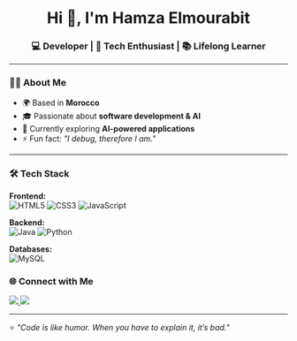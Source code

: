 <!-- Profile README for Hamza Elmourabit -->

<h1 align="center">Hi 👋, I'm Hamza Elmourabit</h1>
<h3 align="center">💻 Developer | 🚀 Tech Enthusiast | 📚 Lifelong Learner</h3>

---

### 👨‍💻 About Me  
- 🌍 Based in **Morocco**  
- 🎓 Passionate about **software development & AI**  
- 🌱 Currently exploring **AI-powered applications**  
- ⚡ Fun fact: _"I debug, therefore I am."_  

---

### 🛠️ Tech Stack  
**Frontend:**  
![HTML5](https://img.shields.io/badge/-HTML5-E34F26?style=flat-square&logo=html5&logoColor=white)
![CSS3](https://img.shields.io/badge/-CSS3-1572B6?style=flat-square&logo=css3)
![JavaScript](https://img.shields.io/badge/-JavaScript-F7DF1E?style=flat-square&logo=javascript)

**Backend:**  
![Java](https://img.shields.io/badge/-Java-007396?style=flat-square&logo=java)
![Python](https://img.shields.io/badge/-Python-3776AB?style=flat-square&logo=python)


**Databases:**  
![MySQL](https://img.shields.io/badge/-MySQL-4479A1?style=flat-square&logo=mysql)

### 🌐 Connect with Me  
<p>
  <a href="https://linkedin.com/in/hamzaelmourabit" target="_blank">
    <img src="https://img.shields.io/badge/-LinkedIn-0077B5?style=flat-square&logo=linkedin&logoColor=white"/>
  </a>
  <a href="mailto:hamzaelmourabit04@gmail.com">
    <img src="https://img.shields.io/badge/-Email-D14836?style=flat-square&logo=gmail&logoColor=white"/>
  </a>
  
</p>

---

⭐ _"Code is like humor. When you have to explain it, it’s bad."_  
